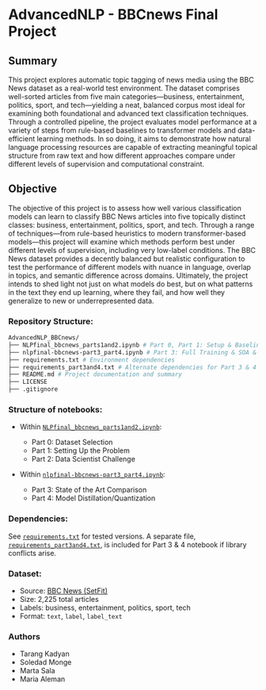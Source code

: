 # AdvancedNLP - BBCnews Final Project

## Summary

This project explores automatic topic tagging of news media using the BBC News dataset as a real-world test environment. The dataset comprises well-sorted articles from five main categories—business, entertainment, politics, sport, and tech—yielding a neat, balanced corpus most ideal for examining both foundational and advanced text classification techniques. Through a controlled pipeline, the project evaluates model performance at a variety of steps from rule-based baselines to transformer models and data-efficient learning methods. In so doing, it aims to demonstrate how natural language processing resources are capable of extracting meaningful topical structure from raw text and how different approaches compare under different levels of supervision and computational constraint.


## Objective

The objective of this project is to assess how well various classification models can learn to classify BBC News articles into five topically distinct classes: business, entertainment, politics, sport, and tech. Through a range of techniques—from rule-based heuristics to modern transformer-based models—this project will examine which methods perform best under different levels of supervision, including very low-label conditions. The BBC News dataset provides a decently balanced but realistic configuration to test the performance of different models with nuance in language, overlap in topics, and semantic difference across domains. Ultimately, the project intends to shed light not just on what models do best, but on what patterns in the text they end up learning, where they fail, and how well they generalize to new or underrepresented data.


### Repository Structure:
```bash
AdvancedNLP_BBCnews/ 
├── NLPfinal_bbcnews_parts1and2.ipynb # Part 0, Part 1: Setup & Baselines, & Part 2: Label-Efficient Learning
├── nlpfinal-bbcnews-part3_part4.ipynb # Part 3: Full Training & SOA & Part 4: Distillation
├── requirements.txt # Environment dependencies
├── requirements_part3and4.txt # Alternate dependencies for Part 3 & 4 notebook
├── README.md # Project documentation and summary
├── LICENSE
├── .gitignore
```


### Structure of notebooks:

- Within [`NLPfinal_bbcnews_parts1and2.ipynb`](./NLPfinal_bbcnews_parts1and2.ipynb):
    - Part 0: Dataset Selection
    - Part 1: Setting Up the Problem
    - Part 2: Data Scientist Challenge 

- Within [`nlpfinal-bbcnews-part3_part4.ipynb`](./nlpfinal-bbcnews-part3_part4.ipynb):
    - Part 3: State of the Art Comparison
    - Part 4: Model Distillation/Quantization


### Dependencies:
See [`requirements.txt`](./requirements.txt) for tested versions. A separate file, [`requirements_part3and4.txt`](./requirements_part3and4.txt), is included for Part 3 & 4 notebook if library conflicts arise.


### Dataset:

- Source: [BBC News (SetFit)](https://huggingface.co/datasets/SetFit/bbc-news)
- Size: 2,225 total articles
- Labels: business, entertainment, politics, sport, tech
- Format: `text`, `label`, `label_text`


### Authors
- Tarang Kadyan
- Soledad Monge
- Marta Sala 
- Maria Aleman